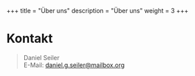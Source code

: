 +++
title = "Über uns"
description = "Über uns"
weight = 3
+++

# Kontakt

> Daniel Seiler  
> E-Mail: <daniel.g.seiler@mailbox.org>